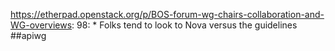 https://etherpad.openstack.org/p/BOS-forum-wg-chairs-collaboration-and-WG-overviews: 98: 	* Folks tend to look to Nova versus the guidelines ##apiwg


